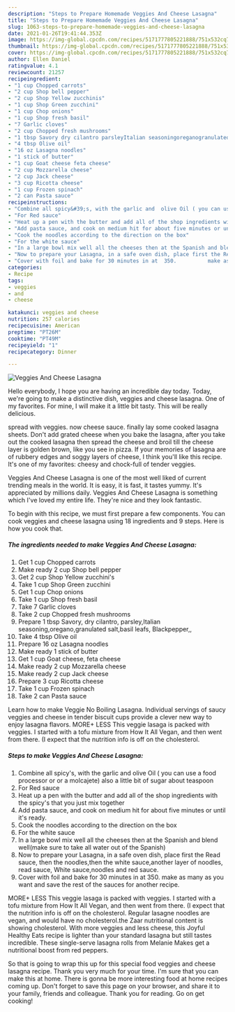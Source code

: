 ```yaml
---
description: "Steps to Prepare Homemade Veggies And Cheese Lasagna"
title: "Steps to Prepare Homemade Veggies And Cheese Lasagna"
slug: 1063-steps-to-prepare-homemade-veggies-and-cheese-lasagna
date: 2021-01-26T19:41:44.353Z
image: https://img-global.cpcdn.com/recipes/5171777805221888/751x532cq70/veggies-and-cheese-lasagna-recipe-main-photo.jpg
thumbnail: https://img-global.cpcdn.com/recipes/5171777805221888/751x532cq70/veggies-and-cheese-lasagna-recipe-main-photo.jpg
cover: https://img-global.cpcdn.com/recipes/5171777805221888/751x532cq70/veggies-and-cheese-lasagna-recipe-main-photo.jpg
author: Ellen Daniel
ratingvalue: 4.1
reviewcount: 21257
recipeingredient:
- "1 cup Chopped carrots"
- "2 cup Shop bell pepper"
- "2 cup Shop Yellow zucchinis"
- "1 cup Shop Green zucchini"
- "1 cup Chop onions"
- "1 cup Shop fresh basil"
- "7 Garlic cloves"
- "2 cup Chopped fresh mushrooms"
- "1 tbsp Savory dry cilantro parsleyItalian seasoningoreganogranulated saltbasil leafs Blackpepper"
- "4 tbsp Olive oil"
- "16 oz Lasagna noodles"
- "1 stick of butter"
- "1 cup Goat cheese feta cheese"
- "2 cup Mozzarella cheese"
- "2 cup Jack cheese"
- "3 cup Ricotta cheese"
- "1 cup Frozen spinach"
- "2 can Pasta sauce"
recipeinstructions:
- "Combine all spicy&#39;s, with the garlic and  olive Oil ( you can use a food processor or or a molcajete) also a little bit of sugar about teaspoon"
- "For Red sauce"
- "Heat up a pen with the butter and add all of the shop ingredients with the spicy&#39;s that you just mix together"
- "Add pasta sauce, and cook on medium hit for about five minutes or until it&#39;s ready."
- "Cook the noodles according to the direction on the box"
- "For the white sauce"
- "In a large bowl mix well all the cheeses then at the Spanish and blend well(make sure to take all water out of the Spanish)"
- "Now to prepare your Lasagna, in a safe oven dish, place first the Read sauce, then the noodles,then the white sauce,another layer of noodles, read sauce, White sauce,noodles and red sauce."
- "Cover with foil and bake for 30 minutes in at  350.          make as many as you want and save the rest of the sauces for another recipe."
categories:
- Recipe
tags:
- veggies
- and
- cheese

katakunci: veggies and cheese 
nutrition: 257 calories
recipecuisine: American
preptime: "PT26M"
cooktime: "PT49M"
recipeyield: "1"
recipecategory: Dinner

---
```



![Veggies And Cheese Lasagna](https://img-global.cpcdn.com/recipes/5171777805221888/751x532cq70/veggies-and-cheese-lasagna-recipe-main-photo.jpg)

Hello everybody, I hope you are having an incredible day today. Today, we're going to make a distinctive dish, veggies and cheese lasagna. One of my favorites. For mine, I will make it a little bit tasty. This will be really delicious.

spread with veggies. now cheese sauce. finally lay some cooked lasagna sheets. Don&#39;t add grated cheese when you bake the lasagna, after you take out the cooked lasagna then spread the cheese and broil till the cheese layer is golden brown, like you see in pizza. If your memories of lasagna are of rubbery edges and soggy layers of cheese, I think you&#39;ll like this recipe. It&#39;s one of my favorites: cheesy and chock-full of tender veggies.

Veggies And Cheese Lasagna is one of the most well liked of current trending meals in the world. It is easy, it is fast, it tastes yummy. It's appreciated by millions daily. Veggies And Cheese Lasagna is something which I've loved my entire life. They're nice and they look fantastic.


To begin with this recipe, we must first prepare a few components. You can cook veggies and cheese lasagna using 18 ingredients and 9 steps. Here is how you cook that.

<!--inarticleads1-->

##### The ingredients needed to make Veggies And Cheese Lasagna:

1. Get 1 cup Chopped carrots
1. Make ready 2 cup Shop bell pepper
1. Get 2 cup Shop Yellow zucchini&#39;s
1. Take 1 cup Shop Green zucchini
1. Get 1 cup Chop onions
1. Take 1 cup Shop fresh basil
1. Take 7 Garlic cloves
1. Take 2 cup Chopped fresh mushrooms
1. Prepare 1 tbsp Savory, dry cilantro, parsley,Italian seasoning,oregano,granulated salt,basil leafs, Blackpepper,,
1. Take 4 tbsp Olive oil
1. Prepare 16 oz Lasagna noodles
1. Make ready 1 stick of butter
1. Get 1 cup Goat cheese, feta cheese
1. Make ready 2 cup Mozzarella cheese
1. Make ready 2 cup Jack cheese
1. Prepare 3 cup Ricotta cheese
1. Take 1 cup Frozen spinach
1. Take 2 can Pasta sauce


Learn how to make Veggie No Boiling Lasagna. Individual servings of saucy veggies and cheese in tender biscuit cups provide a clever new way to enjoy lasagna flavors. MORE+ LESS This veggie lasaga is packed with veggies. I started with a tofu mixture from How It All Vegan, and then went from there. (I expect that the nutrition info is off on the cholesterol. 

<!--inarticleads2-->

##### Steps to make Veggies And Cheese Lasagna:

1. Combine all spicy&#39;s, with the garlic and  olive Oil ( you can use a food processor or or a molcajete) also a little bit of sugar about teaspoon
1. For Red sauce
1. Heat up a pen with the butter and add all of the shop ingredients with the spicy&#39;s that you just mix together
1. Add pasta sauce, and cook on medium hit for about five minutes or until it&#39;s ready.
1. Cook the noodles according to the direction on the box
1. For the white sauce
1. In a large bowl mix well all the cheeses then at the Spanish and blend well(make sure to take all water out of the Spanish)
1. Now to prepare your Lasagna, in a safe oven dish, place first the Read sauce, then the noodles,then the white sauce,another layer of noodles, read sauce, White sauce,noodles and red sauce.
1. Cover with foil and bake for 30 minutes in at  350.          make as many as you want and save the rest of the sauces for another recipe.


MORE+ LESS This veggie lasaga is packed with veggies. I started with a tofu mixture from How It All Vegan, and then went from there. (I expect that the nutrition info is off on the cholesterol. Regular lasagne noodles are vegan, and would have no cholesterol.the Zaar nutritional content is showing cholesterol. With more veggies and less cheese, this Joyful Healthy Eats recipe is lighter than your standard lasagna but still tastes incredible. These single-serve lasagna rolls from Melanie Makes get a nutritional boost from red peppers. 

So that is going to wrap this up for this special food veggies and cheese lasagna recipe. Thank you very much for your time. I'm sure that you can make this at home. There is gonna be more interesting food at home recipes coming up. Don't forget to save this page on your browser, and share it to your family, friends and colleague. Thank you for reading. Go on get cooking!
